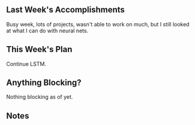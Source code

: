 ## Last Week's Accomplishments

Busy week, lots of projects, wasn't able to work on much, but I still looked at what I can do with neural nets. 

## This Week's Plan

Continue LSTM.

## Anything Blocking?

Nothing blocking as of yet. 

## Notes
